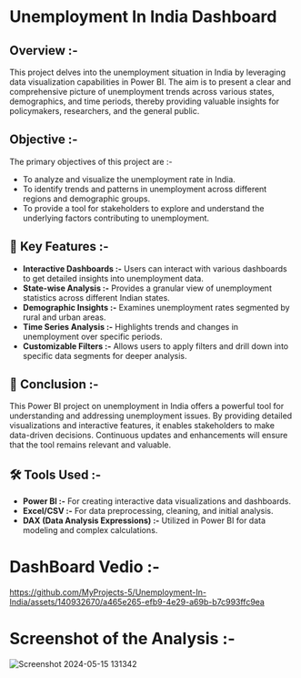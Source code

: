 # Unemployment In India Dashboard

## **Overview :-**
This project delves into the unemployment situation in India by leveraging data visualization capabilities in Power BI. The aim is to present a clear and comprehensive picture of unemployment trends across various states, demographics, and time periods, thereby providing valuable insights for policymakers, researchers, and the general public.

## **Objective :-**
The primary objectives of this project are :-
- To analyze and visualize the unemployment rate in India.
- To identify trends and patterns in unemployment across different regions and demographic groups.
- To provide a tool for stakeholders to explore and understand the underlying factors contributing to unemployment.

## 📌 Key Features :-
- **Interactive Dashboards :-** Users can interact with various dashboards to get detailed insights into unemployment data.
- **State-wise Analysis :-** Provides a granular view of unemployment statistics across different Indian states.
- **Demographic Insights :-** Examines unemployment rates segmented by rural and urban areas.
- **Time Series Analysis :-** Highlights trends and changes in unemployment over specific periods.
- **Customizable Filters :-** Allows users to apply filters and drill down into specific data segments for deeper analysis.

## 📌 Conclusion :-
This Power BI project on unemployment in India offers a powerful tool for understanding and addressing unemployment issues. By providing detailed visualizations and interactive features, it enables stakeholders to make data-driven decisions. Continuous updates and enhancements will ensure that the tool remains relevant and valuable.

## 🛠️ Tools Used :-
- **Power BI :-** For creating interactive data visualizations and dashboards.
- **Excel/CSV :-** For data preprocessing, cleaning, and initial analysis.
- **DAX (Data Analysis Expressions) :-** Utilized in Power BI for data modeling and complex calculations.

# DashBoard Vedio :-
https://github.com/MyProjects-5/Unemployment-In-India/assets/140932670/a465e265-efb9-4e29-a69b-b7c993ffc9ea

# Screenshot of the Analysis :-
![Screenshot 2024-05-15 131342](https://github.com/MyProjects-5/Unemployment-In-India/assets/140932670/b921fed7-6f6f-41b4-a98e-90e8496a3497)


